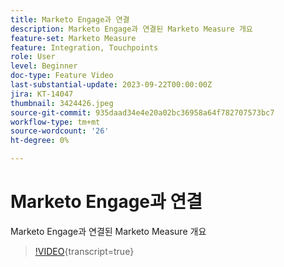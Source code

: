 ```yaml
---
title: Marketo Engage과 연결
description: Marketo Engage과 연결된 Marketo Measure 개요
feature-set: Marketo Measure
feature: Integration, Touchpoints
role: User
level: Beginner
doc-type: Feature Video
last-substantial-update: 2023-09-22T00:00:00Z
jira: KT-14047
thumbnail: 3424426.jpeg
source-git-commit: 935daad34e4e20a02bc36958a64f782707573bc7
workflow-type: tm+mt
source-wordcount: '26'
ht-degree: 0%

---
```



# Marketo Engage과 연결

Marketo Engage과 연결된 Marketo Measure 개요

>[!VIDEO](https://video.tv.adobe.com/v/3424426/?learn=on){transcript=true}
